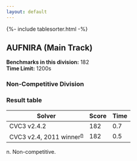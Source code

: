 ```yaml
---
layout: default
---
```

{%- include tablesorter.html -%}

##  AUFNIRA (Main Track)

**Benchmarks in this division:** 182
<br/>
**Time Limit:** 1200s


### Non-Competitive Division

### Result table

<table id="smtexec" class="result sorted">
<thead>
<tr>
<th class="center">Solver</th>
<th class="center">Score</th>
<th class="center">Time </th>
</tr>
</thead>
<tr>
<td>CVC3 v2.4.2</td>
<td class="right">182</td>
<td class="right">0.7</td>
</tr>
<tr>
<td><span class="non-competing-grey">CVC3 v2.4, 2011 winner<sup><a href="#fn">n</a></sup></span></td>
<td class="right">182</td>
<td class="right">0.5</td>
</tr>
</table>

<span id="fn"> n. Non-competitive.</span>
